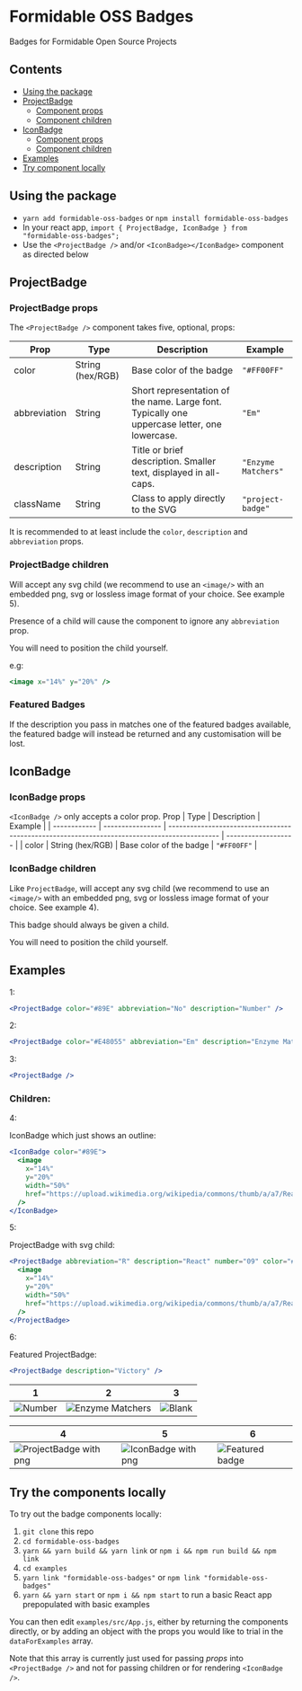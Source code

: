 # Formidable OSS Badges

Badges for Formidable Open Source Projects

## Contents

- [Using the package](#using-the-package)
- [ProjectBadge](#projectbadge)
  - [Component props](#projectbadge-props)
  - [Component children](#projectbadge-children)
- [IconBadge](#iconbadge)
  - [Component props](#iconbadge-props)
  - [Component children](#iconbadge-children)
- [Examples](#examples)
- [Try component locally](#try-the-component-locally)

## Using the package

- `yarn add formidable-oss-badges` or `npm install formidable-oss-badges`
- In your react app, `import { ProjectBadge, IconBadge } from "formidable-oss-badges";`
- Use the `<ProjectBadge />` and/or `<IconBadge></IconBadge>` component as directed below

## ProjectBadge

### ProjectBadge props

The `<ProjectBadge />` component takes five, optional, props:

| Prop         | Type             | Description                                                                                  | Example             |
| ------------ | ---------------- | -------------------------------------------------------------------------------------------- | ------------------- |
| color        | String (hex/RGB) | Base color of the badge                                                                      | `"#FF00FF"`         |
| abbreviation | String           | Short representation of the name. Large font. Typically one uppercase letter, one lowercase. | `"Em"`              |
| description  | String           | Title or brief description. Smaller text, displayed in all-caps.                             | `"Enzyme Matchers"` |
| className    | String           | Class to apply directly to the SVG                                                           | `"project-badge"`   |

It is recommended to at least include the `color`, `description` and `abbreviation` props.

### ProjectBadge children

Will accept any svg child (we recommend to use an `<image/>` with an embedded png, svg or lossless image format of your choice. See example 5).

Presence of a child will cause the component to ignore any `abbreviation` prop.

You will need to position the child yourself.

e.g:

```jsx
<image x="14%" y="20%" />
```

### Featured Badges

If the description you pass in matches one of the featured badges available, the featured badge will instead be returned and any customisation will be lost.

## IconBadge

### IconBadge props

`<IconBadge />` only accepts a color prop.
Prop | Type | Description | Example |
| ------------ | ---------------- | -------------------------------------------------------------------------------------------- | ------------------- |
| color | String (hex/RGB) | Base color of the badge | `"#FF00FF"` |

### IconBadge children

Like `ProjectBadge`, will accept any svg child (we recommend to use an `<image/>` with an embedded png, svg or lossless image format of your choice. See example 4).

This badge should always be given a child.

You will need to position the child yourself.

## Examples

1:

```jsx
<ProjectBadge color="#89E" abbreviation="No" description="Number" />
```

2:

```jsx
<ProjectBadge color="#E48055" abbreviation="Em" description="Enzyme Matchers" />
```

3:

```jsx
<ProjectBadge />
```

### Children:

4:

IconBadge which just shows an outline:

```jsx
<IconBadge color="#89E">
  <image
    x="14%"
    y="20%"
    width="50%"
    href="https://upload.wikimedia.org/wikipedia/commons/thumb/a/a7/React-icon.svg/512px-React-icon.svg.png"
  />
</IconBadge>
```

5:

ProjectBadge with svg child:

```jsx
<ProjectBadge abbreviation="R" description="React" number="09" color="#90dafa">
  <image
    x="14%"
    y="20%"
    width="50%"
    href="https://upload.wikimedia.org/wikipedia/commons/thumb/a/a7/React-icon.svg/512px-React-icon.svg.png"
  />
</ProjectBadge>
```

6:

Featured ProjectBadge:

```jsx
<ProjectBadge description="Victory" />
```

| 1                                                                                                               | 2                                                                                                                        | 3                                                                                                              |
| --------------------------------------------------------------------------------------------------------------- | ------------------------------------------------------------------------------------------------------------------------ | -------------------------------------------------------------------------------------------------------------- |
| ![Number](https://user-images.githubusercontent.com/35961363/75203096-16213100-5722-11ea-9bd8-6b77b828696f.png) | ![Enzyme Matchers](https://user-images.githubusercontent.com/35961363/75203147-381ab380-5722-11ea-975f-8a79e32879d8.png) | ![Blank](https://user-images.githubusercontent.com/35961363/75203192-5680af00-5722-11ea-8d93-8b1a26a0d7d9.png) |

| 4                                                                                                                              | 5                                                                                                                           | 6                                                                                                                       |
| ------------------------------------------------------------------------------------------------------------------------------ | --------------------------------------------------------------------------------------------------------------------------- | ----------------------------------------------------------------------------------------------------------------------- |
| ![ProjectBadge with png](https://user-images.githubusercontent.com/35961363/75203481-06561c80-5723-11ea-9930-04ecd6028990.png) | ![IconBadge with png](https://user-images.githubusercontent.com/35961363/75203537-2f76ad00-5723-11ea-9aad-93079de1498b.png) | ![Featured badge](https://user-images.githubusercontent.com/35961363/75203570-487f5e00-5723-11ea-87d2-590524ae71f0.png) |

## Try the components locally

To try out the badge components locally:

1. `git clone` this repo
2. `cd formidable-oss-badges`
3. `yarn && yarn build && yarn link` or `npm i && npm run build && npm link`
4. `cd examples`
5. `yarn link "formidable-oss-badges"` or `npm link "formidable-oss-badges"`
6. `yarn && yarn start` or `npm i && npm start` to run a basic React app prepopulated with basic examples

You can then edit `examples/src/App.js`, either by returning the components directly, or by adding an object with the props you would like to trial in the `dataForExamples` array.

Note that this array is currently just used for passing _props_ into `<ProjectBadge />` and not for passing children or for rendering `<IconBadge />`.
